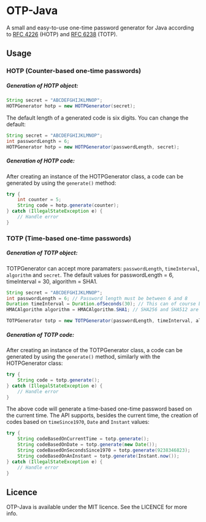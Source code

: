 # OTP-Java
A small and easy-to-use one-time password generator for Java according to [RFC 4226](https://tools.ietf.org/html/rfc4226) (HOTP) and [RFC 6238](https://tools.ietf.org/html/rfc6238) (TOTP).

## Usage
### HOTP (Counter-based one-time passwords)
##### Generation of HOTP object:

```java
String secret = "ABCDEFGHIJKLMNOP";
HOTPGenerator hotp = new HOTPGenerator(secret);
```

The default length of a generated code is six digits. You can change the default:
```java
String secret = "ABCDEFGHIJKLMNOP";
int passwordLength = 6;
HOTPGenerator hotp = new HOTPGenerator(passwordLength, secret);
```

##### Generation of HOTP code:
After creating an instance of the HOTPGenerator class, a code can be generated by using the `generate()` method:
```java
try {
    int counter = 5;
    String code = hotp.generate(counter);
} catch (IllegalStateException e) {
    // Handle error
}
```

### TOTP (Time-based one-time passwords)
##### Generation of TOTP object:
TOTPGenerator can accept more paramaters: `passwordLength`, `timeInterval`, `algorithm` and `secret`. The default values for passwordLength = 6, timeInterval = 30, algorithm = SHA1.

```java
String secret = "ABCDEFGHIJKLMNOP";
int passwordLength = 6; // Password length must be between 6 and 8
Duration timeInterval = Duration.ofSeconds(30); // This can of course be any number
HMACAlgorithm algorithm = HMACAlgorithm.SHA1; // SHA256 and SHA512 are also supported

TOTPGenerator totp = new TOTPGenerator(passwordLength, timeInterval, algorithm, secret);
```

##### Generation of TOTP code:
After creating an instance of the TOTPGenerator class, a code can be generated by using the `generate()` method, similarly with the HOTPGenerator class:
```java
try {
    String code = totp.generate();
} catch (IllegalStateException e) {
    // Handle error
}
```
The above code will generate a time-based one-time password based on the current time. The API supports, besides the current time, the creation of codes based on `timeSince1970`, `Date` and `Instant` values:

```java
try {
    String codeBasedOnCurrentTime = totp.generate();
    String codeBasedOnDate = totp.generate(new Date());
    String codeBasedOnSecondsSince1970 = totp.generate(9238346823);
    String codeBasedOnAnInstant = totp.generate(Instant.now());
} catch (IllegalStateException e) {
    // Handle error
}
```

## Licence
OTP-Java is available under the MIT licence. See the LICENCE for more info.
